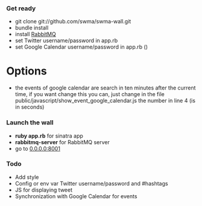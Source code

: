 ### Get ready

* git clone git://github.com/swma/swma-wall.git
* bundle install
* install [RabbitMQ](http://www.rabbitmq.com/) 
* set Twitter username/password in app.rb 
* set Google Calendar username/password in app.rb ()

# Options
* the events of google calendar are search in ten minutes after the current time, if you want change this you can,
  just change in the file public/javascript/show_event_google_calendar.js the number in line 4 (is in seconds)

### Launch the wall

* __ruby app.rb__ for sinatra app
* __rabbitmq-server__ for RabbitMQ server 
* go to [0.0.0.0:8001](http://0.0.0.0:8001)

### Todo

* Add style 
* Config or env var Twitter username/password and #hashtags
* JS for displaying tweet
* Synchronization with Google Calendar for events